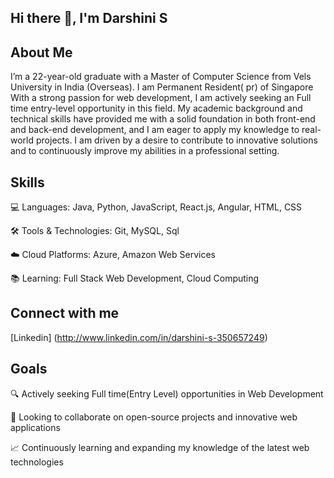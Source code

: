 ## Hi there 👋, I'm Darshini S

## About Me

I’m a 22-year-old graduate with a Master of Computer Science from Vels University in India (Overseas). I am Permanent Resident( pr) of Singapore With a strong passion for web development, I am actively seeking an Full time entry-level opportunity in this field. My academic background and technical skills have provided me with a solid foundation in both front-end and back-end development, and I am eager to apply my knowledge to real-world projects. I am driven by a desire to contribute to innovative solutions and to continuously improve my abilities in a professional setting.

## Skills

💻 Languages: Java, Python, JavaScript, React.js, Angular, HTML, CSS

🛠️ Tools & Technologies: Git, MySQL, Sql

☁️ Cloud Platforms: Azure, Amazon Web Services

📚 Learning: Full Stack Web Development, Cloud Computing


## Connect with me

[Linkedin] (http://www.linkedin.com/in/darshini-s-350657249)


## Goals

🔍 Actively seeking Full time(Entry Level) opportunities in Web Development

🚀 Looking to collaborate on open-source projects and innovative web applications

📈 Continuously learning and expanding my knowledge of the latest web technologies


